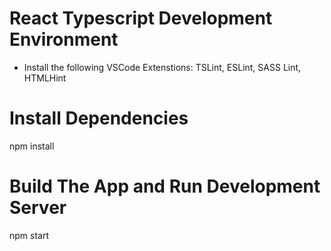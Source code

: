 # React Typescript Development Environment
  - Install the following VSCode Extenstions: TSLint, ESLint, SASS Lint, HTMLHint
  

# Install Dependencies
  npm install
  
  
# Build The App and Run Development Server
  npm start
